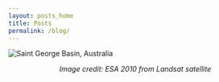 ```yaml
---
layout: posts_home
title: Posts
permalink: /blog/
---
```


![Saint George Basin, Australia](/assets/images/Saint_George_Basin_Australia.jpg)

<div style="text-align: center;"><em>Image credit: ESA 2010 from Landsat satellite</em></div>


